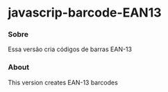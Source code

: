 javascrip-barcode-EAN13
================

### Sobre
Essa versão cria códigos de barras EAN-13

### About
This version creates EAN-13 barcodes